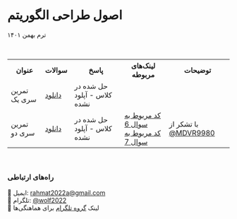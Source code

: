 # اصول طراحی الگوریتم
ترم بهمن ۱۴۰۱

<br>
<div>
<table>
  <tr>
    <th>عنوان</th>
    <th>سوالات</th>
    <th>پاسخ</th>
    <th>لینک‌های مربوطه</th>
    <th>توضیحات</th>
  </tr>
  <tr>
    <td>تمرین سری یک</td>
    <td><a href="https://github.com/EnAnsari/algorithm-hsu/blob/main/exercise-series/1/practice-1.pdf">دانلود</a></td>
    <td>حل شده در کلاس - آپلود نشده</td>
    <td></td>
    <td></td>
  </tr>
  <tr>
    <td>تمرین سری دو</td>
    <td><a href="https://github.com/EnAnsari/algorithm-hsu/blob/main/exercise-series/1/practice-2.pdf">دانلود</a></td>
    <td>حل شده در کلاس - آپلود نشده</td>
    <td>
      <a href="https://github.com/EnAnsari/algorithm-hsu/blob/main/src-parctices/2/question-6/optimal-binary-search-tree.py">کد مربوط به سوال 6</a>
      <br>
      <a href="https://github.com/EnAnsari/algorithm-hsu/blob/main/src-parctices/2/question-7/main.cpp">کد مربوط به سوال 7</a>
    </td>
    <td>با تشکر از <a href="https://github.com/MDVR9980">@MDVR9980</a></td>
  </tr>
  <tr>
</table>
</div>

<br>




### راه‌های ارتباطی
📧 ایمیل: <a href="mailto:rahmat2022a@gmail.com">rahmat2022a@gmail.com</a>
<br>
🚀 تلگرام: <a href="https://t.me/wolf2022">@wolf2022</a>
<br>
🔗 لینک <a href="https://t.me/+sPJGdRs89vNmMzI0">گروه تلگرام</a> برای هماهنگی‌ها
